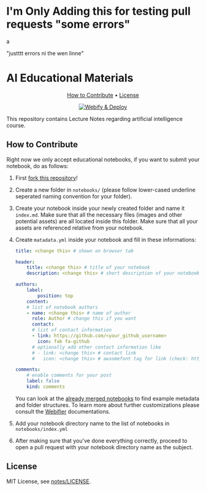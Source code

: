 # I'm Only Adding this for testing pull requests "some errors"

a

"justttt errors ni the wen linne"


# AI Educational Materials


<p align="center">
  <a href="#how-to-contribute">How to Contribute</a> •
  <a href="#license">License</a>
</p>
<p align="center" markdown="1">
    <a href="https://github.com/sut-ai/notes/actions/workflows/main.yml" >
        <img src="https://github.com/sut-ai/notes/actions/workflows/main.yml/badge.svg?branch=master" alt="Webify & Deploy">
    </a>
</p>

This repository contains Lecture Notes regarding artificial intelligence course. 

## How to Contribute
Right now we only accept educational notebooks, if you want to submit your notebook, do as follows: 
1. First [fork this repository](https://github.com/sut-ai/notes/fork)!
2. Create a new folder in `notebooks/` (please follow lower-cased underline seperated naming convention for your folder).
3. Create your notebook inside your newly created folder and name it `index.md`. Make sure that all the necessary files (images and other potential assets) are all located inside this folder. Make sure that all your assets are referenced relative from your notebook.
4. Create `matadata.yml` inside your notebook and fill in these informations:

    ```yml
    title: <change this> # shown on browser tab
    
    header:
        title: <change this> # title of your notebook
        description: <change this> # short description of your notebook
    
    authors:
        label: 
            position: top
        content:
        # list of notebook authors
        - name: <change this> # name of author
          role: Author # change this if you want
          contact:
          # list of contact information
          - link: https://github.com/<your_github_username>
            icon: fab fa-github
          # optionally add other contact information like  
          # - link: <change this> # contact link
          #   icon: <change this> # awsomefont tag for link (check: https://fontawesome.com/v5.15/icons)

    comments:
        # enable comments for your post
        label: false
        kind: comments
    ```
    You can look at the [already merged notebooks](https://github.com/sut-ai/notes/tree/master/notebooks) to find example metadata and folder structures. To learn more about further customizations please consult the [Webifier](https://github.com/webifier/build/) documentations.
5. Add your notebook directory name to the list of notebooks in `notebooks/index.yml`
6. After making sure that you've done everything correctly, proceed to open a pull request with your notebook directory name as the subject.

## License
MIT License, see [notes/LICENSE](https://github.com/sut-ai/notes/blob/master/LICENSE).
